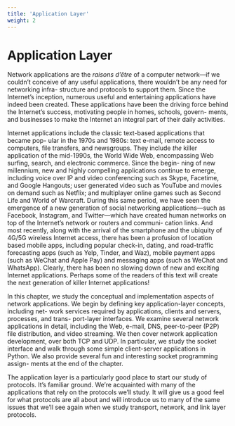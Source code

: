 ```yaml
---
title: 'Application Layer'
weight: 2
---
```


# Application Layer

Network applications are the _raisons d’être_ of a computer network—if we couldn’t conceive of any useful applications, there wouldn’t be any need for networking infra- structure and protocols to support them. Since the Internet’s inception, numerous useful and entertaining applications have indeed been created. These applications have been the driving force behind the Internet’s success, motivating people in homes, schools, govern- ments, and businesses to make the Internet an integral part of their daily activities.

Internet applications include the classic text-based applications that became pop- ular in the 1970s and 1980s: text e-mail, remote access to computers, file transfers, and newsgroups. They include _the_ killer application of the mid-1990s, the World Wide Web, encompassing Web surfing, search, and electronic commerce. Since the begin- ning of new millennium, new and highly compelling applications continue to emerge, including voice over IP and video conferencing such as Skype, Facetime, and Google Hangouts; user generated video such as YouTube and movies on demand such as Netflix; and multiplayer online games such as Second Life and World of Warcraft. During this same period, we have seen the emergence of a new generation of social networking applications—such as Facebook, Instagram, and Twitter—which have created human networks on top of the Internet’s network or routers and communi- cation links. And most recently, along with the arrival of the smartphone and the ubiquity of 4G/5G wireless Internet access, there has been a profusion of location based mobile apps, including popular check-in, dating, and road-traffic forecasting apps (such as Yelp, Tinder, and Waz), mobile payment apps (such as WeChat and Apple Pay) and messaging apps (such as WeChat and WhatsApp). Clearly, there has been no slowing down of new and exciting Internet applications. Perhaps some of the readers of this text will create the next generation of killer Internet applications!

In this chapter, we study the conceptual and implementation aspects of network applications. We begin by defining key application-layer concepts, including net- work services required by applications, clients and servers, processes, and trans- port-layer interfaces. We examine several network applications in detail, including the Web, e-mail, DNS, peer-to-peer (P2P) file distribution, and video streaming. We then cover network application development, over both TCP and UDP. In particular, we study the socket interface and walk through some simple client-server applications in Python. We also provide several fun and interesting socket programming assign- ments at the end of the chapter.

The application layer is a particularly good place to start our study of protocols. It’s familiar ground. We’re acquainted with many of the applications that rely on the protocols we’ll study. It will give us a good feel for what protocols are all about and will introduce us to many of the same issues that we’ll see again when we study transport, network, and link layer protocols.








